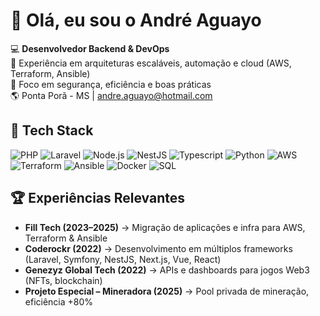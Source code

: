 # 👋 Olá, eu sou o André Aguayo

💻 **Desenvolvedor Backend & DevOps**  
🚀 Experiência em arquiteturas escaláveis, automação e cloud (AWS, Terraform, Ansible)  
🔐 Foco em segurança, eficiência e boas práticas  
🌎 Ponta Porã - MS | andre.aguayo@hotmail.com


## 🚀 Tech Stack
![PHP](https://img.shields.io/badge/PHP-777BB4?logo=php&logoColor=fff)
![Laravel](https://img.shields.io/badge/Laravel-EA4C2A?logo=laravel&logoColor=fff)
![Node.js](https://img.shields.io/badge/Node.js-339933?logo=node.js&logoColor=fff)
![NestJS](https://img.shields.io/badge/NestJS-E0234E?logo=nestjs&logoColor=fff)
![Typescript](https://img.shields.io/badge/Typescript-3178C6?logo=typescript&logoColor=fff)
![Python](https://img.shields.io/badge/Python-3776AB?logo=python&logoColor=fff)
![AWS](https://img.shields.io/badge/AWS-232F3E?logo=amazon-aws&logoColor=fff)
![Terraform](https://img.shields.io/badge/Terraform-623CE4?logo=terraform&logoColor=fff)
![Ansible](https://img.shields.io/badge/Ansible-EE0000?logo=ansible&logoColor=fff)
![Docker](https://img.shields.io/badge/Docker-2496ED?logo=docker&logoColor=fff)
![SQL](https://img.shields.io/badge/SQL-003B57?logo=postgresql&logoColor=fff)


## 🏆 Experiências Relevantes
- **Fill Tech (2023–2025)** → Migração de aplicações e infra para AWS, Terraform & Ansible  
- **Coderockr (2022)** → Desenvolvimento em múltiplos frameworks (Laravel, Symfony, NestJS, Next.js, Vue, React)  
- **Genezyz Global Tech (2022)** → APIs e dashboards para jogos Web3 (NFTs, blockchain)  
- **Projeto Especial – Mineradora (2025)** → Pool privada de mineração, eficiência +80%  
